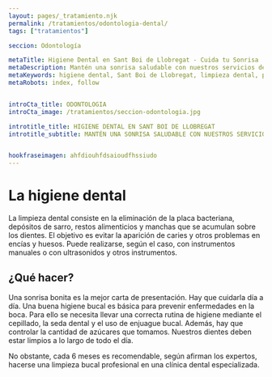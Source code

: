 ```yaml
---
layout: pages/_tratamiento.njk
permalink: /tratamientos/odontologia-dental/
tags: ["tratamientos"]

seccion: Odontología

metaTitle: Higiene Dental en Sant Boi de Llobregat - Cuida tu Sonrisa
metaDescription: Mantén una sonrisa saludable con nuestros servicios de higiene dental en Sant Boi de Llobregat. Prevención y cuidado bucal.
metaKeywords: higiene dental, Sant Boi de Llobregat, limpieza dental, prevención, salud bucal
metaRobots: index, follow


introCta_title: ODONTOLOGIA
introCta_image: /tratamientos/seccion-odontologia.jpg

introtitle_title: HIGIENE DENTAL EN SANT BOI DE LLOBREGAT
introtitle_subtitle: MANTÉN UNA SONRISA SALUDABLE CON NUESTROS SERVICIOS DE HIGIENE DENTAL


hookfraseimagen: ahfdiouhfdsaioudfhssiudo
---
```



# La higiene dental

La limpieza dental consiste en la eliminación de la placa bacteriana, depósitos de sarro, restos alimenticios y manchas que se acumulan sobre los dientes. El objetivo es evitar la aparición de caries y otros problemas en encías y huesos. Puede realizarse, según el caso, con instrumentos manuales o con ultrasonidos y otros instrumentos.

## ¿Qué hacer?

Una sonrisa bonita es la mejor carta de presentación. Hay que cuidarla día a día. Una buena higiene bucal es básica para prevenir enfermedades en la boca. Para ello se necesita llevar una correcta rutina de higiene mediante el cepillado, la seda dental y el uso de enjuague bucal. Además, hay que controlar la cantidad de azúcares que tomamos. Nuestros dientes deben estar limpios a lo largo de todo el día.

No obstante, cada 6 meses es recomendable, según afirman los expertos, hacerse una limpieza bucal profesional en una clínica dental especializada.
